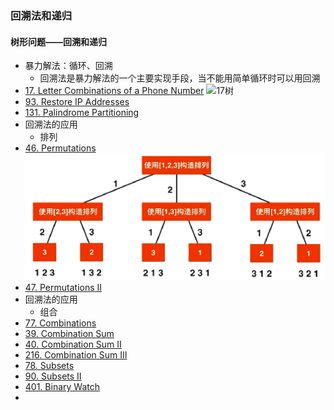 ### 回溯法和递归

#### 树形问题——回溯和递归
- 暴力解法：循环、回溯
    - 回溯法是暴力解法的一个主要实现手段，当不能用简单循环时可以用回溯
- [17. Letter Combinations of a Phone Number](https://leetcode.com/problems/letter-combinations-of-a-phone-number/)
![17树](17树.png)
- [93. Restore IP Addresses](https://leetcode.com/problems/restore-ip-addresses/)
- [131. Palindrome Partitioning](https://leetcode.com/problems/palindrome-partitioning/)
- 回溯法的应用
    - 排列
- [46. Permutations](https://leetcode.com/problems/permutations/)
![46排列](46排列.png)
- [47. Permutations II](https://leetcode.com/problems/permutations-ii/)
- 回溯法的应用
    - 组合
- [77. Combinations](https://leetcode.com/problems/combinations/)
- [39. Combination Sum](https://leetcode.com/problems/combination-sum/)
- [40. Combination Sum II](https://leetcode.com/problems/combination-sum-ii/)
- [216. Combination Sum III](https://leetcode.com/problems/combination-sum-iii/)
- [78. Subsets](https://leetcode.com/problems/subsets/)
- [90. Subsets II](https://leetcode.com/problems/subsets-ii/)
- [401. Binary Watch](https://leetcode.com/problems/binary-watch/)
- []()

